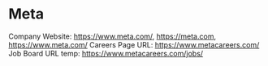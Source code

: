 # Meta

Company Website: https://www.meta.com/, https://meta.com, https://www.meta.com/
Careers Page URL: https://www.metacareers.com/
Job Board URL temp: https://www.metacareers.com/jobs/